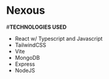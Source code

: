 # Nexous
#__TECHNOLOGIES USED__
- React w/ Typescript and Javascript
- TailwindCSS
- Vite
- MongoDB
- Express
- NodeJS

